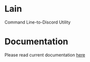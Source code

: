 # Lain
Command Line-to-Discord Utility

# Documentation
Please read current documentation [here](https://sabisimple.com/docs/lain)
